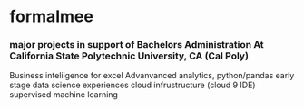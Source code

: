 # formalmee
### major projects in support of Bachelors Administration At California State Polytechnic University, CA (Cal Poly)

Business inteliigence for excel 
Advanvanced analytics, python/pandas
early stage data science experiences 
cloud infrustructure (cloud 9 IDE)
supervised machine learning 
